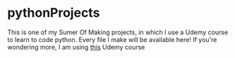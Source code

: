 # pythonProjects

This is one of my Sumer Of Making projects, in which I use a Udemy course to learn to code python. Every file I make will be available here!
If you're wondering more, I am using [this](https://www.udemy.com/course/complete-python-bootcamp/) Udemy course
